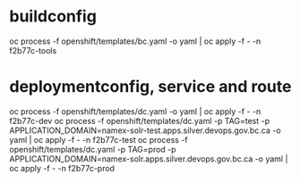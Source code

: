 
# buildconfig
oc process -f openshift/templates/bc.yaml -o yaml | oc apply -f - -n f2b77c-tools
# deploymentconfig, service and route
oc process -f openshift/templates/dc.yaml -o yaml | oc apply -f - -n f2b77c-dev
oc process -f openshift/templates/dc.yaml -p TAG=test -p APPLICATION_DOMAIN=namex-solr-test.apps.silver.devops.gov.bc.ca -o yaml | oc apply -f - -n f2b77c-test
oc process -f openshift/templates/dc.yaml -p TAG=prod -p APPLICATION_DOMAIN=namex-solr.apps.silver.devops.gov.bc.ca -o yaml | oc apply -f - -n f2b77c-prod

